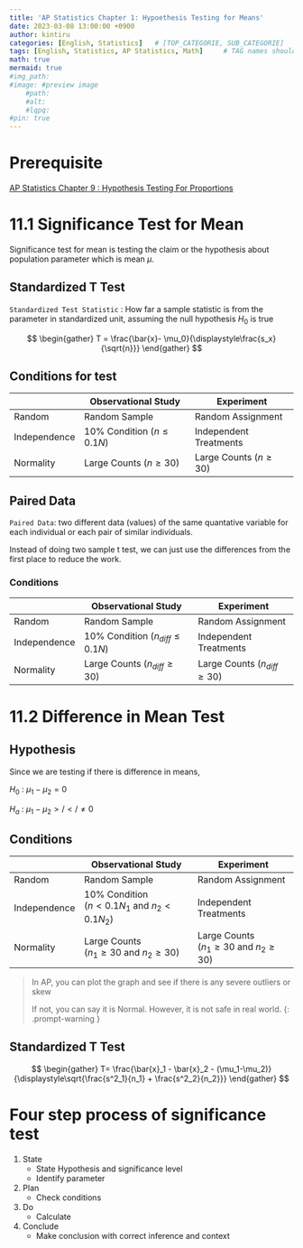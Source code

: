 ```yaml
---
title: 'AP Statistics Chapter 1: Hypoethesis Testing for Means'
date: 2023-03-08 13:00:00 +0900
author: kintiru
categories: [English, Statistics]   # [TOP_CATEGORIE, SUB_CATEGORIE]
tags: [English, Statistics, AP Statistics, Math]     # TAG names should always be lowercase
math: true
mermaid: true
#img_path: 
#image: #preview image
    #path:
    #alt:
    #lqpq:
#pin: true
---
```


# Prerequisite

[AP Statistics Chapter 9 : Hypothesis Testing For Proportions](2023-01-31-AP%20Statistics%20Chapter%209.md)

# 11.1 Significance Test for Mean

Significance test for mean is testing the claim or the hypothesis about population parameter which is mean $\mu$.


## Standardized T Test

`Standardized Test Statistic` : How far a sample statistic is from the parameter in standardized unit, assuming the null hypothesis $H_0$ is true

$$
\begin{gather}
T = \frac{\bar{x}- \mu_0}{\displaystyle\frac{s_x}{\sqrt{n}}}
\end{gather}
$$


## Conditions for test

|              | Observational Study           | Experiment                 |
|--------------|-------------------------------|----------------------------|
| Random       | Random Sample                 | Random Assignment          |
| Independence | 10% Condition ($n\leq0.1N$)   | Independent Treatments     |
| Normality    | Large Counts ($n \geq 30$)    | Large Counts ($n \geq 30$) |


## Paired Data

`Paired Data`: two different data (values) of the same quantative variable for each individual or each pair of similar individuals.

Instead of doing two sample t test, we can just use the differences from the first place to reduce the work.

### Conditions

|              | Observational Study                  | Experiment                        |
|--------------|--------------------------------------|-----------------------------------|
| Random       | Random Sample                        | Random Assignment                 |
| Independence | 10% Condition ($n_{diff}\leq0.1N$)   | Independent Treatments            |
| Normality    | Large Counts ($n_{diff} \geq 30$)    | Large Counts ($n_{diff} \geq 30$) |


# 11.2 Difference in Mean Test

## Hypothesis

Since we are testing if there is difference in means,

$H_0$ : $\mu_1 - \mu_2= 0$

$H_a$ : $\mu_1 - \mu_2 >/ </ \neq  0$

## Conditions

|              | Observational Study                               | Experiment                                        |
|--------------|---------------------------------------------------|---------------------------------------------------|
| Random       | Random Sample                                     | Random Assignment                                 |
| Independence | 10% Condition<br>($n<0.1N_1$ and $n_2<0.1N_2$)    | Independent Treatments                            |
| Normality    | Large Counts<br>($n_1 \geq 30$ and $n_2 \geq 30$) | Large Counts<br>($n_1 \geq 30$ and $n_2 \geq 30$) |

> In AP, you can plot the graph and see if there is any severe outliers or skew
>
> If not, you can say it is Normal. However, it is not safe in real world.
{: .prompt-warning }

## Standardized T Test

$$
\begin{gather}
T= \frac{\bar{x}_1 - \bar{x}_2 - (\mu_1-\mu_2)}{\displaystyle\sqrt{\frac{s^2_1}{n_1} + \frac{s^2_2}{n_2}}}
\end{gather}
$$


# Four step process of significance test

 1. State
    - State Hypothesis and significance level
    - Identify parameter
 2. Plan
    - Check conditions
 3. Do
    - Calculate
 4. Conclude
    - Make conclusion with correct inference and context
